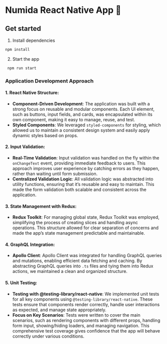 # Numida React Native App 👋

## Get started

1. Install dependencies

```bash {"id":"01J66J4HC1MRAFY5BMW4CP3WDS"}
npm install
```

2. Start the app

```bash {"id":"01J66J4HC38XHGABXVHSCTP1FJ"}
 npm run start
```


### Application Development Approach

#### 1. **React Native Structure**:
   - **Component-Driven Development**: The application was built with a strong focus on reusable and modular components. Each UI element, such as buttons, input fields, and cards, was encapsulated within its own component, making it easy to manage, reuse, and test.
   - **Styled Components**: We leveraged `styled-components` for styling, which allowed us to maintain a consistent design system and easily apply dynamic styles based on props.

#### 2. **Input Validation**:
   - **Real-Time Validation**: Input validation was handled on the fly within the `onChangeText` event, providing immediate feedback to users. This approach improves user experience by catching errors as they happen, rather than waiting until form submission.
   - **Centralized Validation Logic**: All validation logic was abstracted into utility functions, ensuring that it’s reusable and easy to maintain. This made the form validation both scalable and consistent across the application.

#### 3. **State Management with Redux**:
   - **Redux Toolkit**: For managing global state, Redux Toolkit was employed, simplifying the process of creating slices and handling async operations. This structure allowed for clear separation of concerns and made the app’s state management predictable and maintainable.

#### 4. **GraphQL Integration**:
   - **Apollo Client**: Apollo Client was integrated for handling GraphQL queries and mutations, enabling efficient data fetching and caching. By abstracting GraphQL queries into `.ts` files and tying them into Redux actions, we maintained a clean and organized structure.

#### 5. **Unit Testing**:
   - **Testing with @testing-library/react-native**: We implemented unit tests for all key components using `@testing-library/react-native`. These tests ensure that components render correctly, handle user interactions as expected, and manage state appropriately.
   - **Focus on Key Scenarios**: Tests were written to cover the main scenarios, such as rendering components with different props, handling form input, showing/hiding loaders, and managing navigation. This comprehensive test coverage gives confidence that the app will behave correctly under various conditions.

